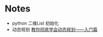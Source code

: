 # Notes
* python 二维List 初始化
* 动态规划
  [教你彻底学会动态规划——入门篇](https://blog.csdn.net/baidu_28312631/article/details/47418773)
